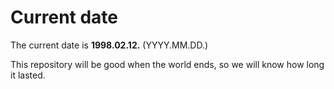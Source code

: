 # Current date

The current date is **1998.02.12.** (YYYY.MM.DD.)

This repository will be good when the world ends, so we will know how long it lasted.